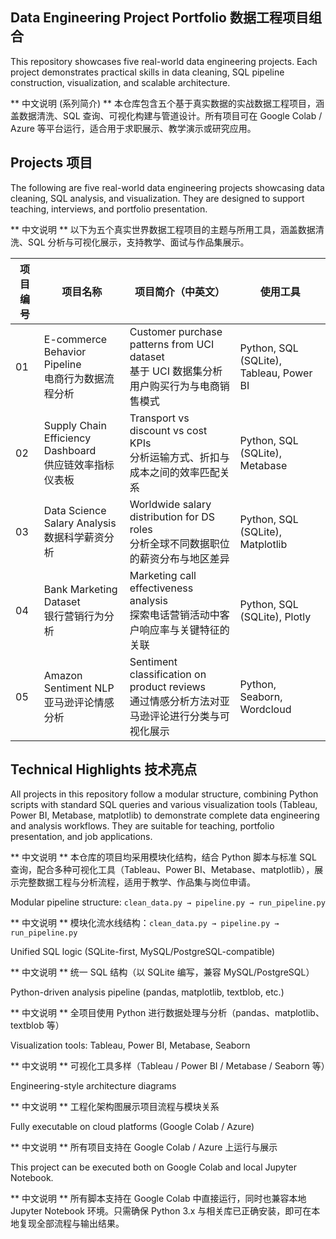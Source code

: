 ## Data Engineering Project Portfolio 数据工程项目组合
This repository showcases five real-world data engineering projects. Each project demonstrates practical skills in data cleaning, SQL pipeline construction, visualization, and scalable architecture.

** 中文说明 (系列简介) **  本仓库包含五个基于真实数据的实战数据工程项目，涵盖数据清洗、SQL 查询、可视化构建与管道设计。所有项目可在 Google Colab / Azure 等平台运行，适合用于求职展示、教学演示或研究应用。

## Projects 项目

The following are five real-world data engineering projects showcasing data cleaning, SQL analysis, and visualization. They are designed to support teaching, interviews, and portfolio presentation.

** 中文说明 ** 以下为五个真实世界数据工程项目的主题与所用工具，涵盖数据清洗、SQL 分析与可视化展示，支持教学、面试与作品集展示。

| 项目编号 | 项目名称 | 项目简介（中英文） | 使用工具 |
|----------|-----------|----------------------|------------|
| 01 | E-commerce Behavior Pipeline<br>电商行为数据流程分析 | Customer purchase patterns from UCI dataset<br>基于 UCI 数据集分析用户购买行为与电商销售模式 | Python, SQL (SQLite), Tableau, Power BI |
| 02 | Supply Chain Efficiency Dashboard<br>供应链效率指标仪表板 | Transport vs discount vs cost KPIs<br>分析运输方式、折扣与成本之间的效率匹配关系 | Python, SQL (SQLite), Metabase |
| 03 | Data Science Salary Analysis<br>数据科学薪资分析 | Worldwide salary distribution for DS roles<br>分析全球不同数据职位的薪资分布与地区差异 | Python, SQL (SQLite), Matplotlib |
| 04 | Bank Marketing Dataset<br>银行营销行为分析 | Marketing call effectiveness analysis<br>探索电话营销活动中客户响应率与关键特征的关联 | Python, SQL (SQLite), Plotly |
| 05 | Amazon Sentiment NLP<br>亚马逊评论情感分析 | Sentiment classification on product reviews<br>通过情感分析方法对亚马逊评论进行分类与可视化展示 | Python, Seaborn, Wordcloud |

    
## Technical Highlights 技术亮点

All projects in this repository follow a modular structure, combining Python scripts with standard SQL queries and various visualization tools (Tableau, Power BI, Metabase, matplotlib) to demonstrate complete data engineering and analysis workflows. They are suitable for teaching, portfolio presentation, and job applications.

** 中文说明 ** 本仓库的项目均采用模块化结构，结合 Python 脚本与标准 SQL 查询，配合多种可视化工具（Tableau、Power BI、Metabase、matplotlib），展示完整数据工程与分析流程，适用于教学、作品集与岗位申请。

Modular pipeline structure: `clean_data.py → pipeline.py → run_pipeline.py`

** 中文说明 ** 模块化流水线结构：`clean_data.py → pipeline.py → run_pipeline.py`

Unified SQL logic (SQLite-first, MySQL/PostgreSQL-compatible)

** 中文说明 ** 统一 SQL 结构（以 SQLite 编写，兼容 MySQL/PostgreSQL）

Python-driven analysis pipeline (pandas, matplotlib, textblob, etc.)

** 中文说明 ** 全项目使用 Python 进行数据处理与分析（pandas、matplotlib、textblob 等）

Visualization tools: Tableau, Power BI, Metabase, Seaborn

** 中文说明 ** 可视化工具多样（Tableau / Power BI / Metabase / Seaborn 等）

Engineering-style architecture diagrams

** 中文说明 ** 工程化架构图展示项目流程与模块关系
  
Fully executable on cloud platforms (Google Colab / Azure)

** 中文说明 ** 所有项目支持在 Google Colab / Azure 上运行与展示
  
This project can be executed both on Google Colab and local Jupyter Notebook.

** 中文说明 ** 所有脚本支持在 Google Colab 中直接运行，同时也兼容本地 Jupyter Notebook 环境。只需确保 Python 3.x 与相关库已正确安装，即可在本地复现全部流程与输出结果。
